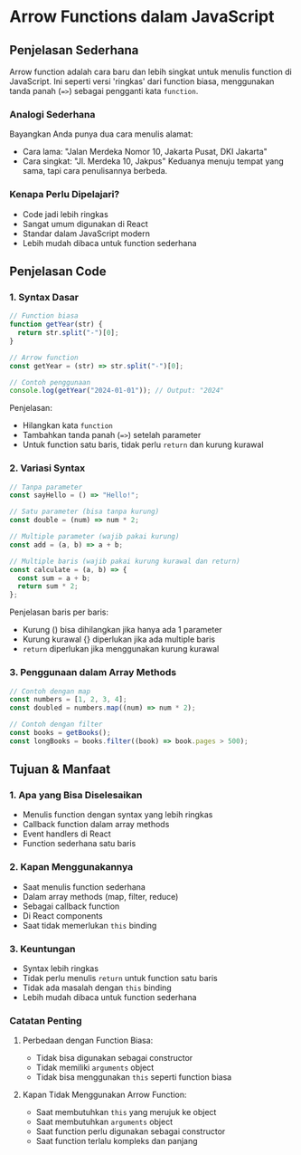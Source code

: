 # Arrow Functions dalam JavaScript

## Penjelasan Sederhana

Arrow function adalah cara baru dan lebih singkat untuk menulis function di JavaScript. Ini seperti versi 'ringkas' dari function biasa, menggunakan tanda panah (`=>`) sebagai pengganti kata `function`.

### Analogi Sederhana

Bayangkan Anda punya dua cara menulis alamat:

- Cara lama: "Jalan Merdeka Nomor 10, Jakarta Pusat, DKI Jakarta"
- Cara singkat: "Jl. Merdeka 10, Jakpus"
  Keduanya menuju tempat yang sama, tapi cara penulisannya berbeda.

### Kenapa Perlu Dipelajari?

- Code jadi lebih ringkas
- Sangat umum digunakan di React
- Standar dalam JavaScript modern
- Lebih mudah dibaca untuk function sederhana

## Penjelasan Code

### 1. Syntax Dasar

```javascript
// Function biasa
function getYear(str) {
  return str.split("-")[0];
}

// Arrow function
const getYear = (str) => str.split("-")[0];

// Contoh penggunaan
console.log(getYear("2024-01-01")); // Output: "2024"
```

Penjelasan:

- Hilangkan kata `function`
- Tambahkan tanda panah (`=>`) setelah parameter
- Untuk function satu baris, tidak perlu `return` dan kurung kurawal

### 2. Variasi Syntax

```javascript
// Tanpa parameter
const sayHello = () => "Hello!";

// Satu parameter (bisa tanpa kurung)
const double = (num) => num * 2;

// Multiple parameter (wajib pakai kurung)
const add = (a, b) => a + b;

// Multiple baris (wajib pakai kurung kurawal dan return)
const calculate = (a, b) => {
  const sum = a + b;
  return sum * 2;
};
```

Penjelasan baris per baris:

- Kurung () bisa dihilangkan jika hanya ada 1 parameter
- Kurung kurawal {} diperlukan jika ada multiple baris
- `return` diperlukan jika menggunakan kurung kurawal

### 3. Penggunaan dalam Array Methods

```javascript
// Contoh dengan map
const numbers = [1, 2, 3, 4];
const doubled = numbers.map((num) => num * 2);

// Contoh dengan filter
const books = getBooks();
const longBooks = books.filter((book) => book.pages > 500);
```

## Tujuan & Manfaat

### 1. Apa yang Bisa Diselesaikan

- Menulis function dengan syntax yang lebih ringkas
- Callback function dalam array methods
- Event handlers di React
- Function sederhana satu baris

### 2. Kapan Menggunakannya

- Saat menulis function sederhana
- Dalam array methods (map, filter, reduce)
- Sebagai callback function
- Di React components
- Saat tidak memerlukan `this` binding

### 3. Keuntungan

- Syntax lebih ringkas
- Tidak perlu menulis `return` untuk function satu baris
- Tidak ada masalah dengan `this` binding
- Lebih mudah dibaca untuk function sederhana

### Catatan Penting

1. Perbedaan dengan Function Biasa:

   - Tidak bisa digunakan sebagai constructor
   - Tidak memiliki `arguments` object
   - Tidak bisa menggunakan `this` seperti function biasa

2. Kapan Tidak Menggunakan Arrow Function:
   - Saat membutuhkan `this` yang merujuk ke object
   - Saat membutuhkan `arguments` object
   - Saat function perlu digunakan sebagai constructor
   - Saat function terlalu kompleks dan panjang
